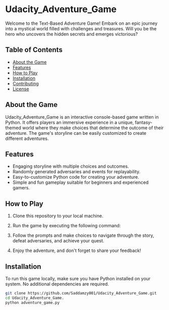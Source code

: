 # Udacity_Adventure_Game

Welcome to the Text-Based Adventure Game! Embark on an epic journey into a mystical world filled with challenges and treasures. Will you be the hero who uncovers the hidden secrets and emerges victorious?

## Table of Contents
- [About the Game](#about-the-game)
- [Features](#features)
- [How to Play](#how-to-play)
- [Installation](#installation)
- [Contributing](#contributing)
- [License](#license)

## About the Game

Udacity_Adventure_Game is an interactive console-based game written in Python. It offers players an immersive experience in a unique, fantasy-themed world where they make choices that determine the outcome of their adventure. The game's storyline can be easily customized to create different adventures.

## Features

- Engaging storyline with multiple choices and outcomes.
- Randomly generated adversaries and events for replayability.
- Easy-to-customize Python code for creating your adventure.
- Simple and fun gameplay suitable for beginners and experienced gamers.

## How to Play

1. Clone this repository to your local machine.

2. Run the game by executing the following command:

3. Follow the prompts and make choices to navigate through the story, defeat adversaries, and achieve your quest.

4. Enjoy the adventure, and don't forget to share your feedback!

## Installation

To run this game locally, make sure you have Python installed on your system. No additional dependencies are required.

```bash
git clone https://github.com/Saddamzy001/Udacity_Adventure_Game.git
cd Udacity_Adventure_Game.
python adventure_game.py
